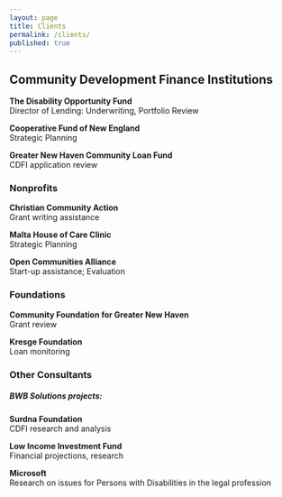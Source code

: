 ```yaml
---
layout: page
title: Clients
permalink: /clients/
published: true
---
```





  
  
## Community Development Finance Institutions

**The Disability Opportunity Fund**  
Director of Lending: Underwriting, Portfolio Review

**Cooperative Fund of New England**  
Strategic Planning

**Greater New Haven Community Loan Fund**  
CDFI application review
  
  
  
### Nonprofits	

**Christian Community Action**  
Grant writing assistance

**Malta House of Care Clinic**  
Strategic Planning

**Open Communities Alliance**  
Start-up assistance; Evaluation
  
  
  
### Foundations

**Community Foundation for Greater New Haven**  
Grant review

**Kresge Foundation**  
Loan monitoring
  
  
  
### Other Consultants

##### BWB Solutions projects:

**Surdna Foundation**  
CDFI research and analysis

**Low Income Investment Fund**  
Financial projections, research

**Microsoft**  
Research on issues for Persons with Disabilities in the legal profession

